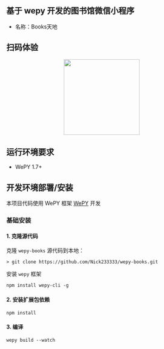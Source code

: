 ## 基于 wepy 开发的图书馆微信小程序

- 名称：Books天地

## 扫码体验

<center>
    <img src="http://img.hellocode.name/wepy-books.jpg" width="200" />
</center>

## 运行环境要求

- WePY 1.7+

## 开发环境部署/安装

本项目代码使用 WePY 框架 [WePY](https://github.com/Tencent/wepy) 开发

### 基础安装

#### 1. 克隆源代码

克隆 `wepy-books` 源代码到本地：

    > git clone https://github.com/Nick233333/wepy-books.git

安装 `wepy` 框架

```
npm install wepy-cli -g
```

#### 2. 安装扩展包依赖

```
npm install
```

#### 3. 编译

```
wepy build --watch
```




